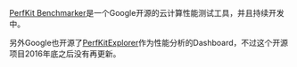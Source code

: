 [PerfKit Benchmarker](https://github.com/GoogleCloudPlatform/PerfKitBenchmarker)是一个Google开源的云计算性能测试工具，并且持续开发中。

另外Google也开源了[PerfKitExplorer](https://github.com/GoogleCloudPlatform/PerfKitExplorer)作为性能分析的Dashboard，不过这个开源项目2016年底之后没有再更新。